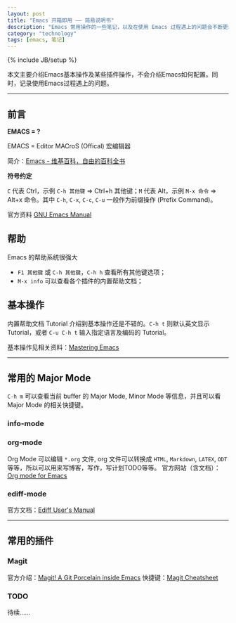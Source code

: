 ```yaml
---
layout: post
title: "Emacs 开箱即用 —— 简易说明书"
description: "Emacs 常用操作的一些笔记，以及在使用 Emacs 过程遇上的问题会不断更新在这里。"
category: "technology"
tags: [emacs, 笔记]
---
```

{% include JB/setup %}

本文主要介绍Emacs基本操作及某些插件操作，不会介绍Emacs如何配置。同时，记录使用Emacs过程遇上的问题。

---

## 前言

**EMACS = ?**

EMACS = Editor MACroS (Offical) 宏编辑器

简介：[Emacs - 维基百科，自由的百科全书](https://zh.wikipedia.org/wiki/Emacs)

**符号约定**

`C` 代表 Ctrl，示例 `C-h 其他键` => Ctrl+h 其他键；`M` 代表 Alt，示例 `M-x 命令` => Alt+x 命令。其中 `C-h`, `C-x`, `C-c`, `C-u` 一般作为前缀操作 (Prefix Command)。

官方资料 [GNU Emacs Manual](http://www.gnu.org/software/emacs/manual/html_node/emacs/index.html#Top )

## 帮助

Emacs 的帮助系统很强大

+ `F1 其他键` 或 `C-h 其他键`，`C-h h` 查看所有其他键选项；
+ `M-x info` 可以查看各个插件的内置帮助文档；

## 基本操作

内置帮助文档 Tutorial 介绍到基本操作还是不错的。`C-h t` 则默认英文显示 Tutorial，或者 `C-u C-h t` 输入指定语言及编码的 Tutorial。

<!-- TODO -->
基本操作见相关资料：[Mastering Emacs](https://www.masteringemacs.org/)

---

## 常用的 Major Mode

`C-h m` 可以查看当前 buffer 的 Major Mode, Minor Mode 等信息，并且可以看 Major Mode 的相关快捷键。

### info-mode

### org-mode

Org Mode 可以编辑 `*.org` 文件, org 文件可以转换成 `HTML`, `Markdown`, `LATEX`, `ODT` 等等，所以可以用来写博客，写作，写计划TODO等等。
官方网站（含文档）：[Org mode for Emacs](http://orgmode.org/)

### ediff-mode

官方文档：[Ediff User's Manual](http://www.chemie.fu-berlin.de/chemnet/use/info/ediff/ediff.html )

---

## 常用的插件

### Magit

官方介绍：[Magit! A Git Porcelain inside Emacs](http://magit.vc/)
快捷键：[Magit Cheatsheet](http://daemianmack.com/magit-cheatsheet.html)

### TODO

待续……
